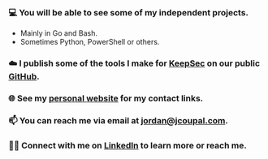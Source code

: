 ### 💻 You will be able to see some of my independent projects.
 - Mainly in Go and Bash.
 - Sometimes Python, PowerShell or others.
### ☁️ I publish some of the tools I make for [KeepSec](https://www.keepsec.ca) on our public [GitHub](https://github.com/KeepSec-Technologies).
### 🌐 See my [personal website](https://jcoupal.com/) for my contact links.
### 📫 You can reach me via email at [jordan@jcoupal.com](mailto:jordan@jcoupal.com).
### 👨‍💼 Connect with me on [LinkedIn](https://www.linkedin.com/in/jordan-coupal-222773225/) to learn more or reach me. 
